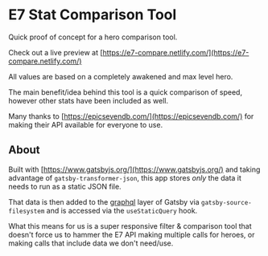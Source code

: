# E7 Stat Comparison Tool

Quick proof of concept for a hero comparison tool.

Check out a live preview at [https://e7-compare.netlify.com/](https://e7-compare.netlify.com/)

All values are based on a completely awakened and max level hero.

The main benefit/idea behind this tool is a quick comparison of speed, however other stats have been included as well.

Many thanks to [https://epicsevendb.com/](https://epicsevendb.com/) for making their API available for everyone to use.

## About

Built with [https://www.gatsbyjs.org/](https://www.gatsbyjs.org/) and taking advantage of `gatsby-transformer-json`, this app stores _only_ the data it needs to run as a static JSON file.

That data is then added to the [graphql](https://www.gatsbyjs.org/docs/graphql-concepts/) layer of Gatsby via `gatsby-source-filesystem` and is accessed via the `useStaticQuery` hook.

What this means for us is a super responsive filter & comparison tool that doesn't force us to hammer the E7 API making multiple calls for heroes, or making calls that include data we don't need/use.
